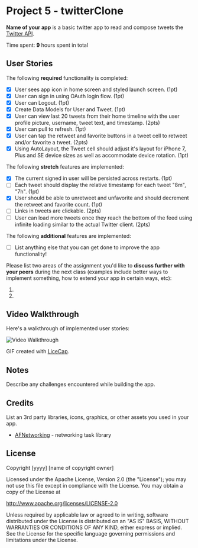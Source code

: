 # Project 5 - twitterClone

**Name of your app** is a basic twitter app to read and compose tweets the [Twitter API](https://apps.twitter.com/).

Time spent: **9** hours spent in total

## User Stories

The following **required** functionality is completed:

- [X] User sees app icon in home screen and styled launch screen. (1pt)
- [X] User can sign in using OAuth login flow. (1pt)
- [X] User can Logout. (1pt)
- [X] Create Data Models for User and Tweet. (1pt)
- [X] User can view last 20 tweets from their home timeline with the user profile picture, username, tweet text, and timestamp. (2pts)
- [X] User can pull to refresh. (1pt)
- [X] User can tap the retweet and favorite buttons in a tweet cell to retweet and/or favorite a tweet. (2pts)
- [X] Using AutoLayout, the Tweet cell should adjust it's layout for iPhone 7, Plus and SE device sizes as well as accommodate device rotation. (1pt)

The following **stretch** features are implemented:

- [X] The current signed in user will be persisted across restarts. (1pt)
- [ ] Each tweet should display the relative timestamp for each tweet "8m", "7h". (1pt)
- [X] User should be able to unretweet and unfavorite and should decrement the retweet and favorite count. (1pt)
- [ ] Links in tweets are clickable. (2pts)
- [ ] User can load more tweets once they reach the bottom of the feed using infinite loading similar to the actual Twitter client. (2pts)

The following **additional** features are implemented:

- [ ] List anything else that you can get done to improve the app functionality!

Please list two areas of the assignment you'd like to **discuss further with your peers** during the next class (examples include better ways to implement something, how to extend your app in certain ways, etc):

1.
2.

## Video Walkthrough

Here's a walkthrough of implemented user stories:

<img src='https://i.imgur.com/66cp0hz.gifv' title='Video Walkthrough' width='' alt='Video Walkthrough' />

GIF created with [LiceCap](http://www.cockos.com/licecap/).

## Notes

Describe any challenges encountered while building the app.

## Credits

List an 3rd party libraries, icons, graphics, or other assets you used in your app.

- [AFNetworking](https://github.com/AFNetworking/AFNetworking) - networking task library

## License

Copyright [yyyy] [name of copyright owner]

Licensed under the Apache License, Version 2.0 (the "License");
you may not use this file except in compliance with the License.
You may obtain a copy of the License at

http://www.apache.org/licenses/LICENSE-2.0

Unless required by applicable law or agreed to in writing, software
distributed under the License is distributed on an "AS IS" BASIS,
WITHOUT WARRANTIES OR CONDITIONS OF ANY KIND, either express or implied.
See the License for the specific language governing permissions and
limitations under the License.
